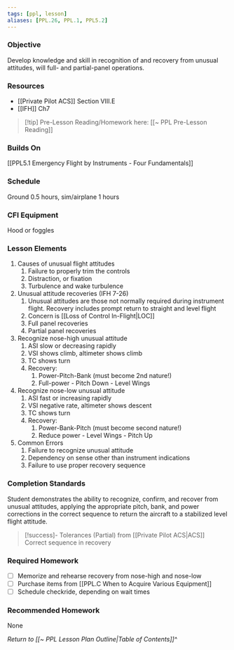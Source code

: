 ```yaml
---
tags: [ppl, lesson]
aliases: [PPL.26, PPL.1, PPL5.2]
---
```

### Objective
Develop knowledge and skill in recognition of and recovery from unusual attitudes, will full- and partial-panel operations.

### Resources
- [[Private Pilot ACS]] Section VIII.E
- [[IFH]] Ch7

> [!tip] Pre-Lesson Reading/Homework here: [[~ PPL Pre-Lesson Reading]]

### Builds On
[[PPL5.1 Emergency Flight by Instruments - Four Fundamentals]]

### Schedule
Ground 0.5 hours, sim/airplane 1 hours

### CFI Equipment
Hood or foggles

### Lesson Elements
1. Causes of unusual flight attitudes
	1. Failure to properly trim the controls
	2. Distraction, or fixation
	3. Turbulence and wake turbulence
2. Unusual attitude recoveries (IFH 7-26)
	1. Unusual attitudes are those not normally required during instrument flight. Recovery includes prompt return to straight and level flight
	2. Concern is [[Loss of Control In-Flight|LOC]]
	3. Full panel recoveries
	4. Partial panel recoveries
3. Recognize nose-high unusual attitude
	1. ASI slow or decreasing rapidly
	2. VSI shows climb, altimeter shows climb
	3. TC shows turn
	4. Recovery:
		1. Power-Pitch-Bank (must become 2nd nature!)
		2. Full-power - Pitch Down - Level Wings
4. Recognize nose-low unusual attitude
	1. ASI fast or increasing rapidly
	2. VSI negative rate, altimeter shows descent
	3. TC shows turn
	4. Recovery:
		1. Power-Bank-Pitch (must become second nature!)
		2. Reduce power - Level Wings - Pitch Up
5. Common Errors
	1. Failure to recognize unusual attitude
	2. Dependency on sense other than instrument indications
	3. Failure to use proper recovery sequence

### Completion Standards
Student demonstrates the ability to recognize, confirm, and recover from unusual attitudes, applying the appropriate pitch, bank, and power corrections in the correct sequence to return the aircraft to a stabilized level flight attitude.

> [!success]- Tolerances (Partial) from [[Private Pilot ACS|ACS]]
> Correct sequence in recovery

### Required Homework
- [ ] Memorize and rehearse recovery from nose-high and nose-low
- [ ] Purchase items from [[PPL.C When to Acquire Various Equipment]]
- [ ] Schedule checkride, depending on wait times

### Recommended Homework
None

*Return to [[~ PPL Lesson Plan Outline|Table of Contents]]^*